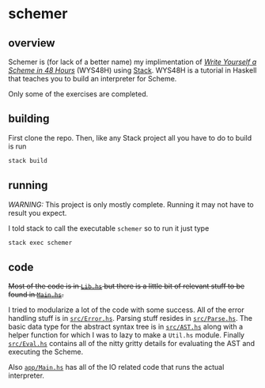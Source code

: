 # schemer

## overview

Schemer is (for lack of a better name) my implimentation of
[_Write Yourself a Scheme in 48 Hours_](https://en.wikibooks.org/wiki/Write_Yourself_a_Scheme_in_48_Hours)
(WYS48H) using [Stack](https://docs.haskellstack.org/en/stable/README/).
WYS48H is a tutorial in Haskell that teaches you to build an
interpreter for Scheme.

Only some of the exercises are completed.

## building

First clone the repo. Then, like any Stack project all you have to do
to build is run

```bash
stack build
```

## running

_WARNING:_ This project is only mostly complete. Running it
may not have to result you expect.

I told stack to call the executable `schemer` so to run it just type

```bash
stack exec schemer
```

## code

~~Most of the code is in [`Lib.hs`](src/Lib.hs) but there is a little bit
of relevant stuff to be found in [`Main.hs`](app/Main.hs).~~

I tried to modularize a lot of the code with some success. All of the
error handling stuff is in [`src/Error.hs`](src/Error.hs). Parsing stuff
resides in [`src/Parse.hs`](src/Parse.hs). The basic data type for the
abstract syntax tree is in [`src/AST.hs`](src/AST.hs) along with a helper
function for which I was to lazy to make a `Util.hs` module. Finally
[`src/Eval.hs`](src/Eval.hs) contains all of the nitty gritty details for
evaluating the AST and executing the Scheme.

Also [`app/Main.hs`](app/Main.hs) has all of the IO related code that
runs the actual interpreter.
